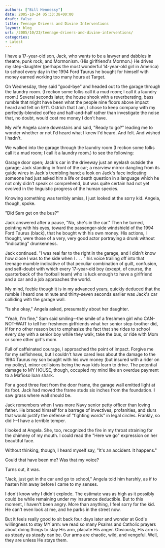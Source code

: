 ```yaml
---
authors: ["Bill Hennessy"]
date: 2005-10-24 05:33:38+00:00
draft: false
title: Teenage Drivers and Divine Interventions
layout: blog
url: /2005/10/23/teenage-drivers-and-divine-interventions/
categories:
- Latest
---
```


I have a 17-year-old son, Jack, who wants to be a lawyer and dabbles in theatre, punk rock, and Mormonism.  (His girlfriend's Mormon.)  He drives my step-daughter (perhaps the most wonderful 14-year-old girl in America) to school every day in the 1994 Ford Taurus he bought for himself with money earned working too many hours at Target.

On Wednesday, they said "good-bye" and headed out to the garage through the laundry room.  (I reckon some folks call it a mud room; I call it a laundry room.)    Several seconds later, the house shook with a reverberating, bass rumble that might have been what the people nine floors above impact heard and felt on 9/11.  Ostrich that I am, I chose to keep company with my perfectly-blended coffee and half-and-half rather than investigate the noise that, no doubt, would cost me money I don't have.

My wife Angela came downstairs and said, "Ready to go?" leading me to wonder whether or not I'd heard what I knew I'd heard.  And felt.  And wished I hadn't.

We walked into the garage through the laundry room (I reckon some folks call it a mud room; I call it a laundry room.) to see the following:

Garage door open; Jack's car in the driveway just an eyelash outside the garage; Jack standing in front of the car; a rearview mirror dangling from its guide wires in Jack's trembling hand; a look on Jack's face indicating someone had just asked him a life or death question in a language which he not only didn't speak or comprehend, but was quite certain had not yet evolved in the linguistic progress of the human species.

Knowing something was terribly amiss, I just looked at the sorry kid.  Angela, though, spoke.

"Did Sam get on the bus?"

Jack answered after a pause, "No, she's in the car."   Then he turned, pointing with his eyes, toward the passenger-side windshield of the 1994 Ford Taurus (black), that he bought with his own money.  His actions, I thought, were those of a very, very good actor portraying a drunk without "indicating" drunkenness.

Jack continued.  "I was real far to the right in the garage, and I didn't know how close I was to the side when I . . . " his voice trailing off into that teenage mumble indicative of that peculiar combination of guilt, confusion, and self-doubt with which every 17-year-old boy (except, of course, the quarterback of the football team) who is luck enough to have a girlfriend and a car and a job approaches the world.

My mind, feeble though it is in my advanced years, quickly deduced that the rumble I heard one minute and thirty-seven seconds earlier was Jack's car colliding with the garage wall.

"Is she okay," Angela asked, presumably about her daughter.

"Yeah, I'm fine," Sam said smiling--the smile of a freshmen girl who CAN-NOT-WAIT to tell her freshmen girlfriends what her senior step-brother did, if for no other reason but to emphasize the fact that she rides to school every day with a senior boy while they walk, take the bus, or ride with Mom or some other girl's mom.

Full of caffeinated courage, I approached the point of impact.  Forgive me for my selfishness, but I couldn't have cared less about the damage to the 1994 Taurus my son bought with his own money (but insured with a rider on my policy),  minor collisions being the way kids learn to drive.  The potential damage to MY HOUSE, though, occupied my mind like an overdue payment to a Mafioso loan shark.

For a good three feet from the door frame, the garage wall emitted light at its foot.  Jack had moved the frame studs six inches from the foundation.  I saw grass where wall should be.

Jack remembers when I was more Navy senior petty officer than loving father.  He braced himself for a barrage of invectives, profanities, and slurs that would justify the defense of "fighting words" in legal circles. Frankly, so did I--I have a terrible temper.

I looked at Angela.  She, too, recognized the fire in my throat straining for the chimney of my mouth.  I could read the "Here we go" expression on her beautiful face.

Without thinking, though, I heard myself say, "It's an accident.  It happens."

Could that have been me?  Was that my voice?

Turns out, it was.

"Jack, just get in the car and go to school," Angela told him harshly, as if to hasten him away before I came to my senses.

I don't know why I didn't explode.  The estimate was as high as it possibly could be while remaining under my insurance deductible.  But to this moment, I haven't been angry.  More than anything, I feel sorry for the kid.  He can't even look at me, and he parks in the street now.

But it feels really good to sit back four days later and wonder at God's willingness to stay MY arm: we read so many Psalms and Catholic prayers about doing things to stay His arm, placate His anger.  Obviously, His arm is as steady as steady can be.  Our arms are chaotic, wild, and vengeful.  Well, they are unless He stays them.

